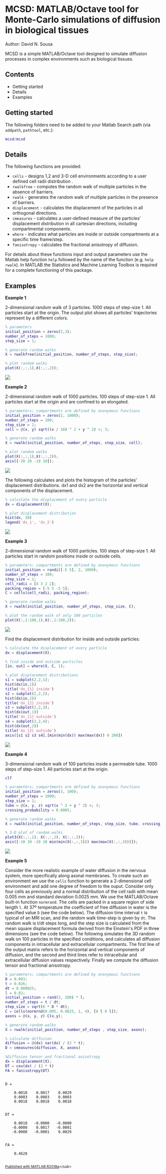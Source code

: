 
# MCSD: MATLAB/Octave tool for Monte-Carlo simulations of diffusion in biological tissues


Author: David N. Sousa


MCSD is a simple MATLAB/Octave tool designed to simulate diffusion processes in complex environments such as biological tissues.



## Contents

            
- Getting started        
- Details        
- Examples

## Getting started


The following folders need to be added to your Matlab Search path (via `addpath`, `pathtool`, etc.):



```matlab
mcsd/mcsd
```



## Details


The following functions are provided:



  - `cells` - designs 1,2 and 3-D cell environments according to a user defined cell radii distribution .
  - `rwalkfree` - computes the random walk of multiple particles in the absence of barriers.
  - `rwalk` - generates the random walk of multiple particles in the presence of barriers.
  - `displacement` - calculates the displacement of the particles in all orthogonal directions.
  - `cmeasures` - calculates a user-defined measure of the particles' displacement distribution in all cartesian directions, including compartmental components.
  - `where` - indicates what particles are inside or outside compartments at a specific time frame/step.
  - `fanisotropy` - calculates the fractional anisotropy of diffusion.

For details about these functions input and output parameters use the Matlab help function `help` followed by the name of the function (e.g. `help rwalk`). In MATLAB the Statistics and Machine Learning Toolbox is required for a complete functioning of this package.



## Examples


**Example 1**


2-dimensional random walk of 3 particles. 1000 steps of step-size 1. All particles start at the origin. The output plot shows all particles' trajectories represent by a different colors.



```matlab
% parameters
initial_position = zeros(2,3);
number_of_steps = 1000;
step_size = 1;

% generate random walks
X = rwalkfree(initial_position, number_of_steps, step_size);

% plot random walks
plot(X(:,:,1),X(:,:,2));
```


![](./readmeExtras/README_01.png)

**Example 2**


2-dimensional random walk of 1000 particles. 100 steps of step-size 1. All particles start at the origin and are confined to an elongated.



```matlab
% parameters; compartments are defined by anonymous functions
initial_position = zeros(2, 1000);
number_of_steps = 100;
step_size = 1;
cell = @(x, y) sqrt((x / 10) ^ 2 + y ^ 2) <; 3;

% generate random walks
X = rwalk(initial_position, number_of_steps, step_size, cell);

% plot random walks
plot(X(:,:,1),X(:,:,2));
axis([-20 20 -10 10]);
```


![](./readmeExtras/README_02.png)

The following calculates and plots the histogram of the particles' displacement distributions. dx1 and dx2 are the horizontal and vertical components of the displacement.



```matlab
% calculate the displacement of every particle
dx = displacement(X);

% plot displacement distribution
hist(dx, 20)
legend('dx_1', 'dx_2')
```


![](./readmeExtras/README_03.png)

**Example 3**


2-dimensional random walk of 1000 particles. 100 steps of step-size 1. All particles start in random positions inside or outside cells.



```matlab
% parameters; compartments are defined by anonymous functions
initial_position = randi([-5 5], 2, 1000);
number_of_steps = 100;
step_size = 1;
cell_radii = [4 3 2 2];
packing_region = [-5 5 -5 5];
C = cells(cell_radii, packing_region);

% generate random walks
X = rwalk(initial_position, number_of_steps, step_size, C);

% plot the random walk of only 100 particles
plot(X(:,1:100,1),X(:,1:100,2));
```


![](./readmeExtras/README_04.png)

Find the displacement distribution for inside and outside particles:



```matlab
% calculate the displacement of every particle
dx = displacement(X);

% find inside and outside particles
[in, out] = where(X, C, 1);

% plot displacement distributions
s1 = subplot(2,2,1);
hist(dx(in,1))
title('dx_{1} inside')
s2 = subplot(2,2,2);
hist(dx(in,2))
title('dx_{2} inside')
s3 = subplot(2,2,3);
hist(dx(out,1))
title('dx_{1} outside')
s4 = subplot(2,2,4);
hist(dx(out,2))
title('dx_{2} outside')
axis([s1 s2 s3 s4],[min(min(dx)) max(max(dx)) 0 200])
```


![](./readmeExtras/README_05.png)

**Example 4**


3-dimensional random walk of 100 particles inside a permeable tube. 1000 steps of step-size 1. All particles start at the origin.



```matlab
clf

% parameters; compartments are defined by anonymous functions
initial_position = zeros(3, 100);
number_of_steps = 1000;
step_size = 1;
tube = @(x, y, z) sqrt(x ^ 2 + y ^ 2) <; 3;
crossing_probability = 0.0005;

% generate random walks
X = rwalk(initial_position, number_of_steps, step_size, tube, crossing_probability);

% 3-D plot of random walks
plot3(X(:,:,1), X(:,:,2), X(:,:,3));
axis([-10 10 -10 10 min(min(X(:,:,3))) max(max(X(:,:,3)))]);
```


![](./readmeExtras/README_06.png)

**Example 5**


Consider the more realistic example of water diffusion in the nervous system, more specifically along axonal membranes. To create such an environment we use the `cells` function to generate a 2-dimensional cell environment and add one degree of freedom to the ouput. Consider only four cells as previously and a normal distribution of the cell radii with mean 0.005 mm and standard deviation 0.0025 mm. We use the MATLAB/Octave built-in function `normrand`. The cells are packed in a square region of side length `l`. At 37&ordm; temperature the coefficient of free diffusion in water is the specified value `D` (see the code below). The diffusion time interval `t` is typical of an MRI scan, and the random walk time-step is given by `dt`. The random walk is t/dt steps long, and the step size is calculated from the mean square displacement formula derived from the Einstein's PDF in three dimensions (see the code below). The following simulates the 3D random walk on 100 particles in the specified conditions, and calculates all diffusion components in intracellular and extracellular compartments. The first line of the output matrix refers to the horizontal and vertical components of diffusion, and the second and third lines refer to intracellular and extracellular diffusion values respectively. Finally we compute the diffusion tensor and fractional anisotropy.



```matlab
% parameters; compartments are defined by anonymous functions
D = 0.003;
t = 0.026;
dt = 0.000025;
l = 0.02;
initial_position = rand(3, 100) * l;
number_of_steps = t / dt;
step_size = sqrt(6 * D * dt);
C = cells(normrnd(0.005, 0.0025, 1, 4), [0 l 0 l]);
axons = @(x, y, z) C(x,y);

% generate random walks
X = rwalk(initial_position, number_of_steps , step_size, axons);

% calculate diffusion
diffusion = @(dx) var(dx) / (2 * t);
D = cmeasures(diffusion, X, axons)

%Diffusion tensor and fractional anisotropy
dx = displacement(X);
DT = cov(dx) / (2 * t)
FA = fanisotropy(DT)
```




```

D =

    0.0010    0.0017    0.0029
    0.0003    0.0003    0.0003
    0.0018    0.0018    0.0018


DT =

    0.0010   -0.0000   -0.0000
   -0.0000    0.0017   -0.0001
   -0.0000   -0.0001    0.0029


FA =

    0.4628


```



<sub>[Published with MATLAB R2018a]("http://www.mathworks.com/products/matlab/")</sub>
